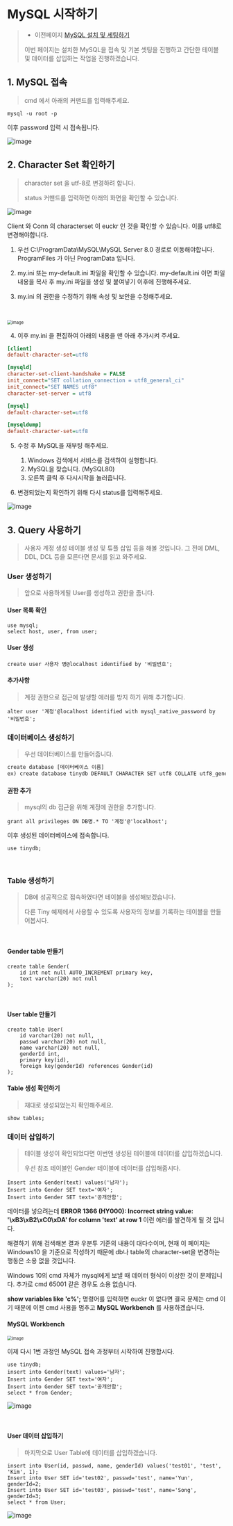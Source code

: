 # MySQL 시작하기

> - 이전페이지 [MySQL 설치 및 세팅하기](https://github.com/PCloud63514/WebProject-Learn/blob/master/BackEnd/DB/MySQL%20%EC%84%A4%EC%B9%98.md)
>
> 이번 페이지는 설치한 MySQL을 접속 및 기본 셋팅을 진행하고 간단한 테이블 및 데이터를 삽입하는 작업을 진행하겠습니다.



## 1. MySQL 접속

> cmd 에서 아래의 커맨드를 입력해주세요.

```
mysql -u root -p
```

이후 password 입력 시 접속됩니다.

![image](https://user-images.githubusercontent.com/22608825/100523003-5604cf80-31f0-11eb-97a3-6df036b45ad8.png)



## 2. Character Set 확인하기

> character set 을 utf-8로 변경하려 합니다.
>
> status 커맨드를 입력하면 아래의 화면을 확인할 수 있습니다.

   

![image](https://user-images.githubusercontent.com/22608825/100523055-b6940c80-31f0-11eb-98d6-f216e1db0a17.png)



Client 와 Conn 의 characterset 이 euckr 인 것을 확인할 수 있습니다. 이를 utf8로 변경해야합니다. 

1.  우선 C:\ProgramData\MySQL\MySQL Server 8.0 경로로 이동해야합니다. ProgramFiles 가 아닌 ProgramData 입니다.

2.  my.ini 또는 my-default.ini 파일을 확인할 수 있습니다. my-default.ini 이면 파일 내용을 복사 후 my.ini 파일을 생성 및 붙여넣기 이후에 진행해주세요.
3. my.ini 의 권한을 수정하기 위해 속성 및 보안을 수정해주세요.

​     

<img src="https://user-images.githubusercontent.com/22608825/100523235-4c7c6700-31f2-11eb-9589-81b9e348a1f2.png" alt="image" style="zoom:67%;" />



4. 이후 my.ini 을 편집하여 아래의 내용을 맨 아래 추가시켜 주세요.

```ini
[client]
default-character-set=utf8

[mysqld]
character-set-client-handshake = FALSE
init_connect="SET collation_connection = utf8_general_ci"
init_connect="SET NAMES utf8"
character-set-server = utf8

[mysql]
default-character-set=utf8

[mysqldump]
default-character-set=utf8
```

5. 수정 후 MySQL을 재부팅 해주세요.

   1. Windows 검색에서 서비스를 검색하여 실행합니다.
   2. MySQL을 찾습니다. (MySQL80)
   3. 오른쪽 클릭 후 다시시작을 눌러줍니다.

   

6. 변경되었는지 확인하기 위해 다시 status를 입력해주세요.

   

![image](https://user-images.githubusercontent.com/22608825/100523309-ea703180-31f2-11eb-9b45-2dc7e78cc5da.png)



## 3. Query 사용하기

> 사용자 계정 생성 테이블 생성 및 튜플 삽입 등을 해볼 것입니다. 그 전에 DML, DDL, DCL 등을 모른다면 문서를 읽고 와주세요.

   

### User 생성하기

>앞으로 사용하게될 User를 생성하고 권한을 줍니다.

#### User 목록 확인

```
use mysql;
select host, user, from user;
```

#### User 생성 

```
create user 사용자 명@localhost identified by '비밀번호';
```

#### 추가사항

> 계정 권한으로 접근에 발생할 에러를 방지 하기 위해 추가합니다.

```
alter user '계정'@localhost identified with mysql_native_password by '비밀번호';
```



### 데이터베이스 생성하기

> 우선 데이터베이스를 만들어줍니다.

```cmd
create database [데이터베이스 이름]
ex) create database tinydb DEFAULT CHARACTER SET utf8 COLLATE utf8_general_ci;
```



#### 권한 추가  

> mysql의 db 접근을 위해 계정에 권한을 추가합니다.

```
grant all privileges ON DB명.* TO '계정'@'localhost';
```

 이후 생성된 데이터베이스에 접속합니다.

```
use tinydb;
```

​    

### Table 생성하기

> DB에 성공적으로 접속하였다면 테이블을 생성해보겠습니다.
>
> 다른 Tiny 예제에서 사용할 수 있도록 사용자의 정보를 기록하는 테이블을 만들어봅시다.

​     

#### Gender table 만들기

```
create table Gender(
	id int not null AUTO_INCREMENT primary key,
	text varchar(20) not null
);
```

​      

#### User table 만들기

```
create table User(
	id varchar(20) not null,
	passwd varchar(20) not null,
	name varchar(20) not null,
	genderId int,
	primary key(id),
	foreign key(genderId) references Gender(id)
);
```



#### Table 생성 확인하기

> 재대로 생성되었는지 확인해주세요.

```
show tables;
```



### 데이터 삽입하기

> 테이블 생성이 확인되었다면 이번엔 생성된 테이블에 데이터를 삽입하겠습니다.
>
> 우선 참조 테이블인 Gender 테이블에 데이터를 삽입해줍시다.

```
Insert into Gender(text) values('남자');
Insert into Gender SET text='여자';
Insert into Gender SET text='공개안함';
```

데이터를 넣으려는데 **ERROR 1366 (HY000): Incorrect string value: '\xB3\xB2\xC0\xDA' for column 'text' at row 1** 이런 에러를 발견하게 될 것 입니다.

해결하기 위해 검색해본 결과 우분투 기준의 내용이 대다수이며, 현재 이 페이지는 Windows10 을 기준으로 작성하기 때문에 db나 table의 character-set을 변경하는 행동은 소용 없을 것입니다. 

Windows 10의 cmd 자체가 mysql에게 보낼 때 데이터 형식이 이상한 것이 문제입니다. 추가로 cmd 65001 같은 경우도 소용 없습니다.

**show variables like 'c%';** 명령어를 입력하면 euckr 이 없다면 결국 문제는 cmd 이기 때문에 이젠 cmd 사용을 멈추고 **MySQL Workbench** 를 사용하겠습니다.



#### MySQL Workbench

<img src="https://user-images.githubusercontent.com/22608825/100538457-50040280-3273-11eb-9d7a-128ba1caf7cc.png" alt="image" style="zoom:67%;" />



이제 다시 1번 과정인 MySQL 접속 과정부터 시작하여 진행합시다.

```
use tinydb;
insert into Gender(text) values='남자';
Insert into Gender SET text='여자';
Insert into Gender SET text='공개안함';
select * from Gender;
```



![image](https://user-images.githubusercontent.com/22608825/100538590-0962d800-3274-11eb-9d72-ca4f0fe663d3.png)

​      

#### User 데이터 삽입하기

> 마지막으로 User Table에 데이터를 삽입하겠습니다.

```
insert into User(id, passwd, name, genderId) values('test01', 'test', 'Kim', 1);
Insert into User SET id='test02', passwd='test', name='Yun', genderId=2;
Insert into User SET id='test03', passwd='test', name='Song', genderId=3;
select * from User;
```



![image](https://user-images.githubusercontent.com/22608825/100539539-96a92b00-327a-11eb-8e64-365c1a1093d2.png)